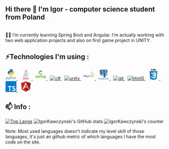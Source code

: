 <h2>Hi there 👊 I'm Igor - computer science student from Poland</h2>
<br> 🧙‍♂️ I’m currently learning Spring Boot and Angular. I'm actually working with two web application projects and also on first game project in UNITY.</br>
<h2> ⚡Technologies I'm using :</h2>
<p align="left">
<a href=https://www.python.org>
<img src="https://raw.githubusercontent.com/devicons/devicon/master/icons/python/python-original-wordmark.svg" alt="python" width="35" height="35" />
</a>
&nbsp
<a href=https://www.java.com/pl>
<img src="https://raw.githubusercontent.com/devicons/devicon/master/icons/java/java-original-wordmark.svg" alt="java" width="35" height="35" />
</a>
&nbsp
<a href=https://spring.io>
<img src="https://raw.githubusercontent.com/devicons/devicon/master/icons/spring/spring-original-wordmark.svg" alt="springboot" width="35" height="35" />      
</a>
&nbsp
<a href=https://en.wikipedia.org/wiki/C_Sharp_(programming_language)>
<img src="https://img.icons8.com/color/452/c-sharp-logo.png" alt="c#" width="35" height="35" />
</a>
&nbsp
<a href=https://unity.com>
<img src="https://cdn-icons-png.flaticon.com/128/5969/5969294.png" alt="unity" width="35" height="35" />
</a>
&nbsp
<a href=https://www.mysql.com>
<img src="https://raw.githubusercontent.com/devicons/devicon/master/icons/mysql/mysql-original-wordmark.svg" alt="mysql" width="35" height="35" />
</a>
&nbsp
<a href=https://www.postgresql.org>
<img src="https://raw.githubusercontent.com/devicons/devicon/master/icons/postgresql/postgresql-plain-wordmark.svg" alt="postgresql" width="35" height="35" />
</a>
&nbsp
<a href=https://git-scm.com>
<img src="https://upload.wikimedia.org/wikipedia/commons/thumb/3/3f/Git_icon.svg/1200px-Git_icon.svg.png" alt="git" width="35" height="35" />
</a>
&nbsp
<a href=https://en.wikipedia.org/wiki/HTML>
<img src="https://upload.wikimedia.org/wikipedia/commons/thumb/6/61/HTML5_logo_and_wordmark.svg/2048px-HTML5_logo_and_wordmark.svg.png" alt="html5" width="35" height="35" />
</a>
&nbsp
<a href=https://en.wikipedia.org/wiki/CSS>
<img src="https://raw.githubusercontent.com/devicons/devicon/master/icons/css3/css3-original-wordmark.svg" alt="css3" width="35" height="35" />
</a>
&nbsp
<a href=https://en.wikipedia.org/wiki/TypeScript>
<img src="https://raw.githubusercontent.com/devicons/devicon/master/icons/typescript/typescript-plain.svg" alt="typescript" width="35" height="35" />      
</a>
&nbsp
<a href=https://angular.io>
<img src="https://raw.githubusercontent.com/devicons/devicon/master/icons/angularjs/angularjs-original.svg" alt="angularts" width="35" height="35" />      
</a>
</p>
<h2> 📫 Info : </h2>
             
[![Top Langs](https://github-readme-stats.vercel.app/api/top-langs/?username=IgorKawczynski&theme=jolly&exclude_repo=github-readme-stats,DataVisualisation2021,Algorithms-and-Data-Structures,DataStructureProject-AllShortestPaths)](https://github.com/anuraghazra/github-readme-stats)
![IgorKawczynski's GitHub stats](https://github-readme-stats.vercel.app/api?username=IgorKawczynski&theme=jolly&show_icons=true)
![IgorKawczynski's counter](https://komarev.com/ghpvc/?username=IgorKawczynski&color=blueviolet)
<p align="left">Note: Most used languages doesn't indicate my level skill of those languages, it's just an github metric of which languages I have the most code on the site.</p>
